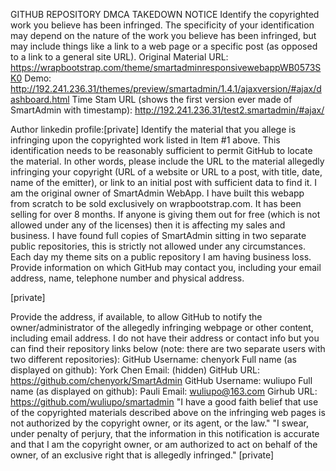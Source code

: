 GITHUB REPOSITORY DMCA TAKEDOWN NOTICE
Identify the copyrighted work you believe has been infringed. The specificity of your identification
may depend on the nature of the work you believe has been infringed, but may include things like
a link to a web page or a specific post (as opposed to a link to a general site URL).
Original Material URL:
https://wrapbootstrap.com/theme/smartadminresponsivewebappWB0573SK0
Demo:
http://192.241.236.31/themes/preview/smartadmin/1.4.1/ajaxversion/#ajax/dashboard.html
Time Stam URL (shows the first version ever made of SmartAdmin with timestamp):
http://192.241.236.31/test2.smartadmin/#ajax/

Author linkedin profile:[private]
Identify the material that you allege is infringing upon the copyrighted work listed in Item #1
above. This identification needs to be reasonably sufficient to permit GitHub to locate the
material. In other words, please include the URL to the material allegedly infringing your
copyright (URL of a website or URL to a post, with title, date, name of the emitter), or link to an
initial post with sufficient data to find it.
I am the original owner of SmartAdmin WebApp. I have built this webapp from scratch to be sold
exclusively on wrapbootstrap.com. It has been selling for over 8 months. If anyone is giving them
out for free (which is not allowed under any of the licenses) then it is affecting my sales and
business. I have found full copies of SmartAdmin sitting in two separate public repositories, this
is strictly not allowed under any circumstances. Each day my theme sits on a public repository I
am having business loss.
Provide information on which GitHub may contact you, including your email address, name,
telephone number and physical address.

[private]

Provide the address, if available, to allow GitHub to notify the owner/administrator of the
allegedly infringing webpage or other content, including email address.
I do not have their address or contact info but you can find their repository links below (note:
there are two separate users with two different repositories):
GitHub Username: chenyork
Full name (as displayed on github): York Chen
Email: (hidden)
GitHub URL: https://github.com/chenyork/SmartAdmin
GitHub Username: wuliupo
Full name (as displayed on github): Pauli
Email: wuliupo@163.com
Girhub URL: https://github.com/wuliupo/smartadmin
"I have a good faith belief that use of the copyrighted materials described above on the infringing
web pages is not authorized by the copyright owner, or its agent, or the law."
"I swear, under penalty of perjury, that the information in this notification is accurate and that I am
the copyright owner, or am authorized to act on behalf of the owner, of an exclusive right that is
allegedly infringed."
[private]
